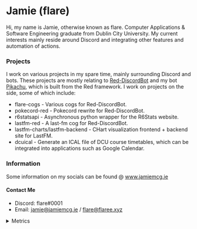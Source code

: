 # Jamie (flare)

Hi, my name is Jamie, otherwise known as flare. Computer Applications & Software Engineering graduate from Dublin City University. My current interests mainly reside around Discord and integrating other features and automation of actions.

### Projects
I work on various projects in my spare time, mainly surrounding Discord and bots. These projects are mostly relating to [Red-DiscordBot](https://github.com/Cog-Creators/Red-DiscordBot) and my bot [Pikachu](https://www.pikabot.xyz/ "Pikachu's Site"), which is built from the Red framework. I work on projects on the side, some of which include:

- flare-cogs - Various cogs for Red-DiscordBot.
- pokecord-red - Pokecord rewrite for Red-DiscordBot.
- r6statsapi - Asynchronous python wrapper for the R6Stats website.
- lastfm-red - A last-fm cog for Red-DiscordBot.
- lastfm-charts/lastfm-backend - CHart visualization frontend + backend site for LastFM.
- dcuical - Generate an ICAL file of DCU course timetables, which can be integrated into applications such as Google Calendar.

### Information
Some information on my socials can be found @ www.jamiemcg.ie

#### Contact Me
- Discord: flare#0001
- Email: jamie@jamiemcg.ie / flare@flaree.xyz

<details>
  <summary>Metrics</summary>

![flare's GitHub metrics](./github-metrics.svg)
</details> 
